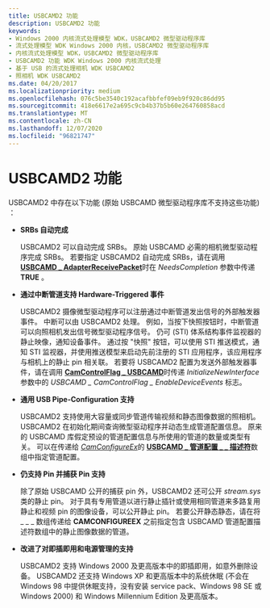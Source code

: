 ```yaml
---
title: USBCAMD2 功能
description: USBCAMD2 功能
keywords:
- Windows 2000 内核流式处理模型 WDK，USBCAMD2 微型驱动程序库
- 流式处理模型 WDK Windows 2000 内核，USBCAMD2 微型驱动程序库
- 内核流式处理模型 WDK，USBCAMD2 微型驱动程序库
- USBCAMD2 功能 WDK Windows 2000 内核流式处理
- 基于 USB 的流式处理相机 WDK USBCAMD2
- 照相机 WDK USBCAMD2
ms.date: 04/20/2017
ms.localizationpriority: medium
ms.openlocfilehash: 076c5be3540c192acafbbfef09eb9f920c86dd95
ms.sourcegitcommit: 418e6617e2a695c9cb4b37b5b60e264760858acd
ms.translationtype: MT
ms.contentlocale: zh-CN
ms.lasthandoff: 12/07/2020
ms.locfileid: "96821747"
---
```

# <a name="usbcamd2-features"></a>USBCAMD2 功能


USBCAMD2 中存在以下功能 (原始 USBCAMD 微型驱动程序库不支持这些功能) ：

-   **SRBs 自动完成**

    USBCAMD2 可以自动完成 SRBs。 原始 USBCAMD 必需的相机微型驱动程序完成 SRBs。 若要指定 USBCAMD2 自动完成 SRBs，请在调用 [**USBCAMD \_ AdapterReceivePacket**](/windows-hardware/drivers/ddi/usbcamdi/nf-usbcamdi-usbcamd_adapterreceivepacket)时在 *NeedsCompletion* 参数中传递 **TRUE** 。

-   **通过中断管道支持 Hardware-Triggered 事件**

    USBCAMD2 摄像微型驱动程序可以注册通过中断管道发出信号的外部触发器事件。 中断可以由 USBCAMD2 处理。 例如，当按下快照按钮时，中断管道可以向照相机发出信号微型驱动程序信号。 仍可 (STI) 体系结构事件监视器的静止映像，通知设备事件。 通过按 "快照" 按钮，可以使用 STI 推送模式，通知 STI 监视器，并使用推送模型来启动先前注册的 STI 应用程序，该应用程序与相机上的静止 pin 相关联。 若要将 USBCAMD2 配置为发送外部触发器事件，请在调用 [**CamControlFlag \_ USBCAMD**](/windows-hardware/drivers/ddi/usbcamdi/nf-usbcamdi-usbcamd_initializenewinterface)时传递 *InitializeNewInterface* 参数中的 *USBCAMD \_ CamControlFlag \_ EnableDeviceEvents* 标志。

-   **通用 USB Pipe-Configuration 支持**

    USBCAMD2 支持使用大容量或同步管道传输视频和静态图像数据的照相机。 USBCAMD2 在初始化期间查询微型驱动程序并动态生成管道配置信息。 原来的 USBCAMD 库假定预设的管道配置信息与所使用的管道的数量或类型有关。 可以在传递给 [*CamConfigureEx*](/windows-hardware/drivers/ddi/usbcamdi/nc-usbcamdi-pcam_configure_routine_ex)的 [**USBCAMD \_ 管道配置 \_ \_ 描述符**](/windows-hardware/drivers/ddi/usbcamdi/ns-usbcamdi-_pipe_config_descriptor)数组中指定管道配置。

-   **仍支持 Pin 并捕获 Pin 支持**

    除了原始 USBCAMD 公开的捕获 pin 外，USBCAMD2 还可公开 *stream.sys* 类的静止 pin。 对于具有专用管道以进行静止插针或使用相同管道来多路复用静止和视频 pin 的图像设备，可以公开静止 pin。 若要公开静态静态，请在将 \_ \_ \_ 数组传递给 **CAMCONFIGUREEX** 之前指定包含 USBCAMD 管道配置描述符数组中的静止图像数据的管道。

-   **改进了对即插即用和电源管理的支持**

    USBCAMD2 支持 Windows 2000 及更高版本中的即插即用，如意外删除设备。 USBCAMD2 还支持 Windows XP 和更高版本中的系统休眠 (不会在 Windows 98 中提供休眠支持，没有安装 service pack、Windows 98 SE 或 Windows 2000) 和 Windows Millennium Edition 及更高版本。

 

